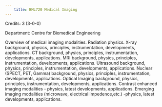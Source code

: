 ```yaml
---
    title: BML720 Medical Imaging
---
```

Credits: 3 (3-0-0)

Department: Centre for Biomedical Engineering

Overview of medical imaging modalities. Radiation physics. X-ray background, physics, principles, instrumentation, developments, applications. CT background, physics, principles, instrumentation, developments, applications. MRI background, physics, principles, instrumentation, developments, applications. Ultrasound background, physics, principles, instrumentation, developments, applications. Nuclear (SPECT, PET, Gamma) background, physics, principles, instrumentation, developments, applications. Optical Imaging background, physics, principles, instrumentation, developments, applications. Contrast enhanced imaging modalities - physics, latest developments, applications. Emerging imaging modalities (microwave, electrical impedence,etc.) -physics, latest developments, applications.